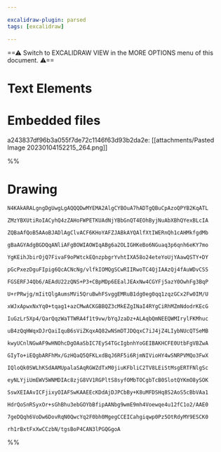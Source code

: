 ```yaml
---

excalidraw-plugin: parsed
tags: [excalidraw]

---
```

==⚠  Switch to EXCALIDRAW VIEW in the MORE OPTIONS menu of this document. ⚠==


# Text Elements

# Embedded files
a243837df96b3a055f7de72c1146f63d93b2da2e: [[attachments/Pasted Image 20230104152215_264.png]]

%%
# Drawing
```compressed-json
N4KAkARALgngDgUwgLgAQQQDwMYEMA2AlgCYBOuA7hADTgQBuCpAzoQPYB2KqATL

ZMzYBXUtiRoIACyhQ4zZAHoFWPETKUAdNjYBbGnQT4EOhByjNuAbXBhQYexBLcIA

ZQBaAfQoB5AAoBJADlAgClvACF6KHoYAFZJABkAYQAlfXtIWERnQh1cAHMkfgdMb

gBaAGYAdgBGDQqANliAFgBOWIAOWIqABg6a2OLIGHKeBo6NGuaq3p6qnh6eKY7mo

YgKEihJbirOjQ7FivaF9oPWtckEQnzpbgrYvhtIXA58o24eteYoUjYAawQSTY+DY

pGcPxezDguFIpig6QcACNcNg/vlfkIOMQgSCwRIIRwoTC4QjIAAzQj4fAuWDvCSS

FGSERFJ4Qb6/AEAdU22zQNS+P3+CBpMDp6EEalJEAxNw4CGYFj5azY0OwhFg3BqP

U+rPRwjg/mIitQlgAumsMVi5QruBwhFSvggEMRuB1dg0eg0qq1zqzGCx2Fw0IM/U

xWJxApwxNxYq0+tqag1+azCMwACKGBBQZ3cMkEZgINaI4RYgCiRhMZmNdodrKEcG

IuGzLr5Xp4/QarQqzWaTTWRA4f1t9vw/bYqJzaDz+ALAqbQmNEEQWMIrylFKMhuc

uB4zQqHWqxDJrQaiIquB6sViZKqxAQ82wNSmDTJDQqxC7iJ4jZ4LIybNUcQTSeMB

kwyUCnlNGwAF9wHNOhcDgOAaSbIC7EyS4TGcIgbnhYoGEIBAKHCFE0UtbFgVBZwA

GIyTo+iEQgbARFhMx/GzHQaQ5QFKLxdBqJ6RF5i6RjmNIVioHY4wSNRPVMQo3FwX

IQloQk0SWLhKSdAAMUpalaSAqRGWZdTxM0jiuKFbliC2TV8LEiStMsgERTFNlgSc

eyNLYjiUmEWV5WNMDIAc8zjG8VV1RGPltS8syfOMbTOCgbTcB0SlotQYKmO8ySOK

SswXEIAAvICFjixyOIAFSwKAAEEcKDdAjDJPCbBy+K8uMFDSHq8S2AoS5cBbVAa1

HdrQoSnRSyxOr+sGhBhu3ebGOYbBfipAANbg9wmE9mh4Voewqe4u12fC1o2/AAE0

7geDQqh6VoDw6DovRqN0QwcYq2F0bh0MgegCCEICahgiqwp0Pz5OtRdyMY9ESCK0

rh1rBxtFxXwCCzbN/tgsBoP4CAN3lPGQGgoA
```
%%
